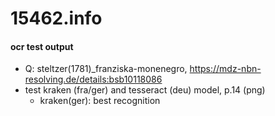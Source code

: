 # 15462.info
#### ocr test output
- Q: steltzer(1781)_franziska-monenegro, <https://mdz-nbn-resolving.de/details:bsb10118086>
- test kraken (fra/ger) and tesseract (deu) model, p.14 (png)
  - kraken(ger): best recognition